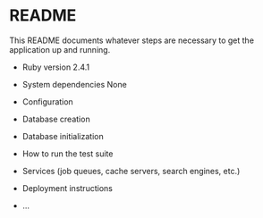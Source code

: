 # README

This README documents whatever steps are necessary to get the
application up and running.


* Ruby version
2.4.1

* System dependencies
None

* Configuration

* Database creation

* Database initialization

* How to run the test suite

* Services (job queues, cache servers, search engines, etc.)

* Deployment instructions

* ...
